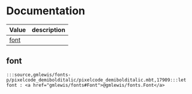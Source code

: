 # Documentation
|Value|description|
|---|---|
|[font](#font)||

## font

```moonbit
:::source,gmlewis/fonts-p/pixelcode_demibolditalic/pixelcode_demibolditalic.mbt,17909:::let font : <a href="gmlewis/fonts#Font">@gmlewis/fonts.Font</a>
```

